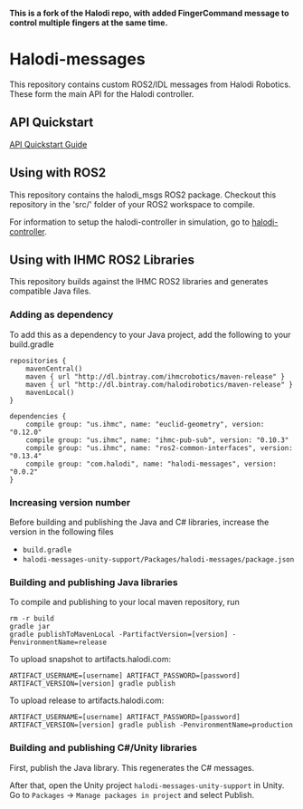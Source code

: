 **This is a fork of the Halodi repo, with added FingerCommand message to control multiple fingers at the same time.**

# Halodi-messages

This repository contains custom ROS2/IDL messages from Halodi Robotics. These form the main API for the Halodi controller.

## API Quickstart

[API Quickstart Guide](API.md)


## Using with ROS2

This repository contains the halodi_msgs ROS2 package. Checkout this repository in the 'src/' folder of your ROS2 workspace to compile.

For information to setup the halodi-controller in simulation, go to [halodi-controller](https://github.com/Halodi/halodi-controller).


## Using with IHMC ROS2 Libraries

This repository builds against the IHMC ROS2 libraries and generates compatible Java files. 


### Adding as dependency

To add this as a dependency to your Java project, add the following to your build.gradle

```
repositories {
    mavenCentral()
    maven { url "http://dl.bintray.com/ihmcrobotics/maven-release" }
    maven { url "http://dl.bintray.com/halodirobotics/maven-release" }
    mavenLocal()
}
```

```
dependencies {
    compile group: "us.ihmc", name: "euclid-geometry", version: "0.12.0"
    compile group: "us.ihmc", name: "ihmc-pub-sub", version: "0.10.3"
    compile group: "us.ihmc", name: "ros2-common-interfaces", version: "0.13.4"
    compile group: "com.halodi", name: "halodi-messages", version: "0.0.2"
}
```


### Increasing version number

Before building and publishing the Java and C# libraries, increase the version in the following files

- `build.gradle`
- `halodi-messages-unity-support/Packages/halodi-messages/package.json`


### Building and publishing Java libraries

To compile and publishing to your local maven repository, run

```
rm -r build
gradle jar
gradle publishToMavenLocal -PartifactVersion=[version] -PenvironmentName=release
```

To upload snapshot to artifacts.halodi.com:
```
ARTIFACT_USERNAME=[username] ARTIFACT_PASSWORD=[password] ARTIFACT_VERSION=[version] gradle publish
```

To upload release to artifacts.halodi.com:
```
ARTIFACT_USERNAME=[username] ARTIFACT_PASSWORD=[password] ARTIFACT_VERSION=[version] gradle publish -PenvironmentName=production
```

### Building and publishing C#/Unity libraries

First, publish the Java library. This regenerates the C# messages.

After that, open the Unity project `halodi-messages-unity-support` in Unity. Go to `Packages` -> `Manage packages in project` and select Publish.
